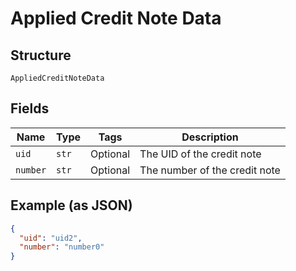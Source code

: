 
# Applied Credit Note Data

## Structure

`AppliedCreditNoteData`

## Fields

| Name | Type | Tags | Description |
|  --- | --- | --- | --- |
| `uid` | `str` | Optional | The UID of the credit note |
| `number` | `str` | Optional | The number of the credit note |

## Example (as JSON)

```json
{
  "uid": "uid2",
  "number": "number0"
}
```

